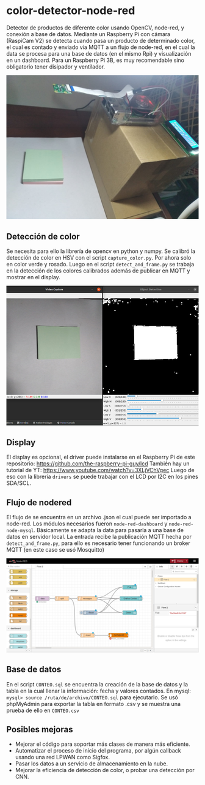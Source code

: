 # color-detector-node-red
Detector de productos de diferente color usando OpenCV, node-red, y conexión a base de datos.
Mediante un Raspberry Pi con cámara (RaspiCam V2) se detecta cuando pasa un producto de determinado color, el cual es contado y enviado vía MQTT a un flujo de node-red, en el cual la data se procesa para una base de datos (en el mismo Rpi) y visualización en un dashboard. Para un Raspberry Pi 3B, es muy recomendable sino obligatorio tener disipador y ventilador.

<img src=https://github.com/sadelcarpio/color-detector-node-red/blob/main/imgs/rpi.jpeg>

## Detección de color
Se necesita para ello  la librería de opencv en python y numpy. Se calibró la detección de color en HSV con el script `capture_color.py`. Por ahora solo en color verde y rosado.
Luego en el script `detect_and_frame.py` se trabaja en la detección de los colores calibrados además de publicar en MQTT y mostrar en el display.

<img src=https://github.com/sadelcarpio/color-detector-node-red/blob/main/imgs/calibration.jpeg>


## Display
El display es opcional, el driver puede instalarse en el Raspberry Pi de este repositorio: https://github.com/the-raspberry-pi-guy/lcd
También hay un tutorial de YT: https://www.youtube.com/watch?v=3XLjVChVgec
Luego de eso con la librería `drivers` se puede trabajar con el LCD por I2C en los pines SDA/SCL.

## Flujo de nodered
El flujo de se encuentra en un archivo .json el cual puede ser importado a node-red. Los módulos necesarios fueron `node-red-dashboard` y `node-red-node-mysql`.
Básicamente se adapta la data para pasarla a una base de datos en servidor local. La entrada recibe la  publicación MQTT hecha por `detect_and_frame.py`, para ello es necesario tener funcionando un broker MQTT (en este caso se usó Mosquitto)

<img src=https://github.com/sadelcarpio/color-detector-node-red/blob/main/imgs/flow.jpeg>

## Base de datos
En el script `CONTEO.sql` se encuentra la creación de la base de datos y la tabla en la cual llenar la información: fecha y valores contados.
En mysql:
`mysql> source /ruta/de/archivo/CONTEO.sql`
para ejecutarlo.
Se usó phpMyAdmin para exportar la tabla en formato .csv y se muestra una prueba de ello en `CONTEO.csv`

## Posibles mejoras
* Mejorar el código para soportar más clases de manera más eficiente.
* Automatizar el proceso de inicio del programa, por algún callback usando una red LPWAN como Sigfox.
* Pasar los datos a un servicio de almacenamiento en la nube.
* Mejorar la eficiencia de detección de color, o probar una detección por CNN.

